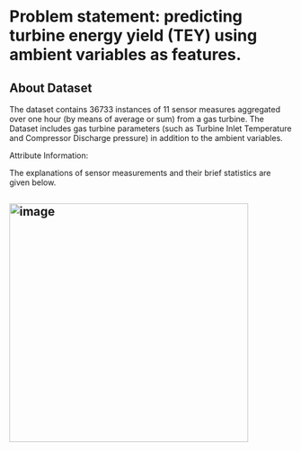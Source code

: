 # Problem statement: predicting turbine energy yield (TEY) using ambient variables as features.
## About Dataset
  The dataset contains 36733 instances of 11 sensor measures aggregated over one hour (by means of average or sum) from a gas turbine. The Dataset includes gas turbine parameters (such as Turbine Inlet Temperature 
  and Compressor Discharge pressure) in addition to the ambient variables.

  Attribute Information:

  The explanations of sensor measurements and their brief statistics are given below.
   ## <img width="425" alt="image" src="https://github.com/Siddhant1803/Neural-Network-gas-turbine-/assets/127285389/66496709-985d-470c-8556-9a62bf1d64d4">
